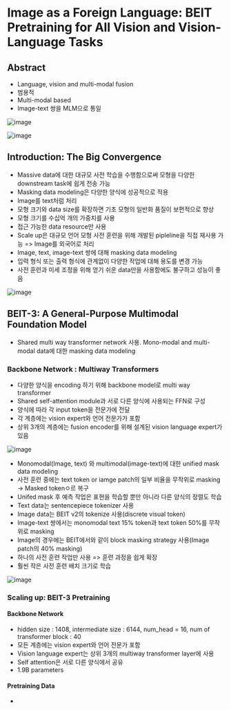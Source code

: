 # Image as a Foreign Language: BEIT Pretraining for All Vision and Vision-Language Tasks

## Abstract 

- Language, vision and multi-modal fusion
- 범용적
- Multi-modal based 
- Image-text 쌍을 MLM으로 통일

![image](https://github.com/as9786/ComputerVision/assets/80622859/a2dc39a0-18d6-46dc-97aa-d057f5c23c38)

![image](https://github.com/as9786/ComputerVision/assets/80622859/c2cda52c-143d-4787-9bfe-a878fe6461fb)

## Introduction: The Big Convergence

- Massive data에 대한 대규모 사전 학습을 수행함으로써 모형을 다양한 downstream task에 쉽게 전송 가능
- Masking data modeling은 다양한 양식에 성공적으로 적용
- Image를 text처럼 처리
- 모형 크기와 data size를 확장하면 기초 모형의 일반화 품질이 보편적으로 향상
- 모형 크기를 수십억 개의 가중치를 사용
- 접근 가능한 data resource만 사용
- Scale up은 대규모 언어 모형 사전 훈련을 위해 개발된 pipleline을 직접 재사용 가능 => Image를 외국어로 처리
- Image, text, image-text 쌍에 대해 masking data modeling
- 입력 형식 또는 출력 형식에 관계없이 다양한 작업에 대해 용도를 변경 가능
- 사전 훈련과 미세 조정을 위해 얻기 쉬운 data만을 사용함에도 불구하고 성능이 좋음

![image](https://github.com/as9786/ComputerVision/assets/80622859/8062070c-4cf6-4b79-b308-bbc0e27e7f5e)

## BEIT-3: A General-Purpose Multimodal Foundation Model

- Shared multi way transformer network 사용. Mono-modal and multi-modal data에 대한 masking data modeling

### Backbone Network : Multiway Transformers

- 다양한 양식을 encoding 하기 위해 backbone model로 multi way transformer
- Shared self-attention module과 서로 다른 양식에 사용되는 FFN로 구성
- 양식에 따라 각 input token을 전문가에 전달
- 각 계층에는 vision expert와 언어 전문가가 포함
- 상위 3개의 계층에는 fusion encoder를 위해 설계된 vision language expert가 있음

![image](https://github.com/as9786/ComputerVision/assets/80622859/f254b72e-7935-41f5-9b6d-45bc45c05198)

- Monomodal(Image, text) 와 multimodal(image-text)에 대한 unified mask data modeling
- 사전 훈련 중에는 text token or iamge patch의 일부 비율을 무작위로 masking -> Masked tokenㅇ르 복구
- Unifed mask 후 예측 작업은 표현을 학습할 뿐만 아니라 다른 양식의 정렬도 학습
- Text data는 sentencepiece tokenizer 사용
- Image data는 BEIT v2의 tokenize 사용(discrete visual token)
- Image-text 쌍에서는 monomodal text 15% token과 text token 50%를 무작위로 masking
- Image의 경우에는 BEIT에서와 같이 block masking strategy 사용(Image patch의 40% masking)
- 하나의 사전 훈련 작업만 사용 => 훈련 과정을 쉽게 확장
- 훨씬 작은 사전 훈련 배치 크기로 학습

![image](https://github.com/as9786/ComputerVision/assets/80622859/5e2f7ac7-abdf-41e6-8c79-8f399c27d2ac)

### Scaling up: BEIT-3 Pretraining

#### Backbone Network

- hidden size : 1408, intermediate size : 6144, num_head = 16, num of transformer block : 40
- 모든 계층에는 vision expert와 언어 전문가 포함
- Vision language expert는 상위 3개의 multiway transformer layer에 사용
- Self attention은 서로 다른 양식에서 공유
- 1.9B parameters

#### Pretraining Data

- 
